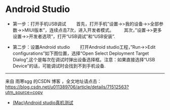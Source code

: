 # Android Studio

- 第一步：打开手机USB调试 
  首先，打开手机”设置->>我的设备->>全部参数->>MIUI版本”，连续点击7次，进入开发者模式。 
  其次，”设置->>更多设置->>开发者选项”，打开“USB调试”和“USB安装”.

- 第二步：设置Android studio 
  打开Android studio工程，”Run->>Edit configurations”如下图位置，选择“Open Select Deployment Target Dialog”,这个是每次在调试时弹出设备选择框。注意：如果直接选择“USB Device”的话，可能调试时会找到不到手机设备. 

---------------------

来自 雨寒sgg 的CSDN 博客 ，全文地址请点击：https://blog.csdn.net/u011389706/article/details/71512563?utm_source=copy 

- [(Mac)Android studio真机测试](https://www.jianshu.com/p/beb10cba514c)